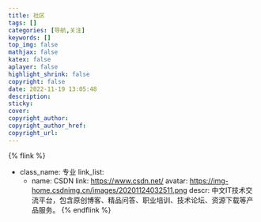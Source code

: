 ```yaml
---
title: 社区
tags: []
categories: [导航,关注]
keywords: []
top_img: false
mathjax: false
katex: false
aplayer: false
highlight_shrink: false
copyright: false
date: 2022-11-19 13:05:48
description:
sticky:
cover:
copyright_author:
copyright_author_href:
copyright_url:
---
```


{% flink %}
- class_name: 专业
  link_list:
    - name: CSDN
      link: https://www.csdn.net/
      avatar: https://img-home.csdnimg.cn/images/20201124032511.png
      descr: 中文IT技术交流平台，包含原创博客、精品问答、职业培训、技术论坛、资源下载等产品服务。
{% endflink %}


